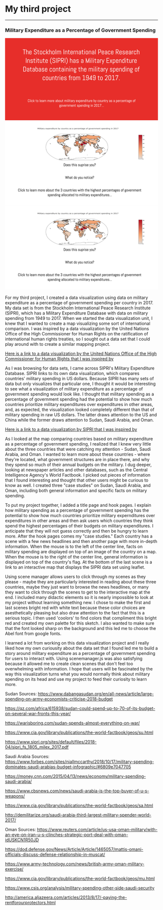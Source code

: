 # My third project
------

### Military Expenditure as a Percentage of Government Spending
![militaryspending1](images/screenshot1.png?raw=true "militaryspending1")
![militaryspending2](images/screenshot2.png?raw=true "militaryspending2")
![militaryspending3](images/screenshot2.png?raw=true "militaryspending3")

For my third project, I created a data visualization using data on military expenditure as a percentage of government spending per country in 2017. My data set is from the Stockholm International Peace Research Institute (SIPRI), which has a Military Expenditure Database with data on military spending from 1949 to 2017. When we started the data visualization unit, I knew that I wanted to create a map visualizing some sort of international comparison. I was inspired by a data visualization by the United Nations Office of the High Commissioner for Human Rights on the ratification of international human rights treaties, so I sought out a data set that I could play around with to create a similar mapping project. 

[Here is a link to a data visualization by the United Nations Office of the High Commissioner for Human Rights that I was inspired by](http://indicators.ohchr.org/)

As I was browsing for data sets, I came across SIPRI's Military Expenditure Database. SIPRI links to its own data visualization, which compares countries' military spending in US dollars. Because SIPRI has many sets of data but only visualizes that particular one, I thought it would be interesting to see what a visualization of military expenditure as a percentage of government spending would look like. I thought that military spending as a percentage of government spending had the potential to show how much countries prioritize military expenditures over expenditures in other areas, and, as expected, the visualization looked completely different than that of military spending in raw US dollars. The latter draws attention to the US and China while the former draws attention to Sudan, Saudi Arabia, and Oman.

[Here is a link to a data visualization by SIPRI that I was inspired by](http://visuals.sipri.org/)

As I looked at the map comparing countries based on military expenditure as a percentage of government spending, I realized that I knew very little about the three countries that were catching my attention - Sudan, Saudi Arabia, and Oman. I wanted to learn more about these countries - where they're located, what government structures are in place there, and why they spend so much of their annual budgets on the military. I dug deeper, looking at newspaper articles and other databases, such as the Central Intelligence Agency's World Factbook. I picked out pieces of information that I found interesting and thought that other users might be curious to know as well. I created three "case studies" on Sudan, Saudi Arabia, and Oman, including both general information and specific facts on military spending. 

To put my project together, I added a title page and hook pages. I explain how military spending as a percentage of government spending has the potential to show how much countries prioritize military expernditures over expenditures in other areas and then ask users which countries they think spend the highest percentages of their budgets on military expenditures. I anticipate that they will not guess correctly and then be hungry to learn more. After the hook pages comes my "case studies." Each country has a scene with a few news headlines and then another page with more in-depth information. When the mouse is to the left of the center line, facts on military spending are displayed on top of an image of the country on a map. When the mouse is to the right of the center line, general information is displayed on top of the country's flag. At the bottom of the last scene is a link to an interactive map that displays the SIPRI data set using leaflet. 

Using scene manager allows users to click through my scenes as they please - maybe they are particularly interested in reading about these three countries, maybe they just want to browse the news headlines, or many they want to click through the scenes to get to the interactive map at the end. I included many didactic elements so it is nearly impossible to look at my project without learning something new. I chose to make the first and last scenes bright red with white text because these color choices are asesthetically pleasing but also draw attention to the fact that this is a serious topic. I then used 'coolors' to find colors that compliment this bright red and created my own palette for this sketch. I also wanted to make sure that the font looked sharp on the background and this led me to choose the Abel font from google fonts. 

I learned a lot from working on this data visualization project and I really liked how my own curiousity about the data set that I found led me to build a story around military expenditure as a percentage of government spending for users to interact with. Using scenemanager.js was also satisfying because it allowed me to create clean scenes that don't feel too overwhelming with information. I hope that users will be fascinated by the way this visualization turns what you would normally think about military spending on its head and use my project to feed their curiosity to learn more. 

Sudan Sources:
https://www.dabangasudan.org/en/all-news/article/large-spending-on-army-economists-criticise-2018-budget

https://qz.com/africa/615938/sudan-could-spend-up-to-70-of-its-budget-on-several-war-fronts-this-year/

https://warisboring.com/sudan-spends-almost-everything-on-war/

https://www.cia.gov/library/publications/the-world-factbook/geos/su.html

https://www.sipri.org/sites/default/files/2018-04/sipri_fs_1805_milex_2017.pdf

Saudi Arabia Sources:
https://www.forbes.com/sites/niallmccarthy/2018/10/17/military-spending-dominates-saudi-arabias-budget-infographic/#6809e7047705

https://money.cnn.com/2015/04/13/news/economy/military-spending-saudi-arabia/

https://www.cbsnews.com/news/saudi-arabia-is-the-top-buyer-of-u-s-weapons/

https://www.cia.gov/library/publications/the-world-factbook/geos/sa.html

http://demilitarize.org/saudi-arabia-third-largest-military-spender-world-2017/

Oman Sources:
https://www.reuters.com/article/us-usa-oman-military/with-an-eye-on-iran-u-s-clinches-strategic-port-deal-with-oman-idUSKCN1R50JD

https://dod.defense.gov/News/Article/Article/1465057/mattis-omani-officials-discuss-defense-relationship-in-muscat/

https://www.army-technology.com/news/british-army-oman-military-exercise/

https://www.cia.gov/library/publications/the-world-factbook/geos/mu.html

https://www.csis.org/analysis/military-spending-other-side-saudi-security

http://america.aljazeera.com/articles/2013/8/17/-paying-the-rentforourprotectors.html
